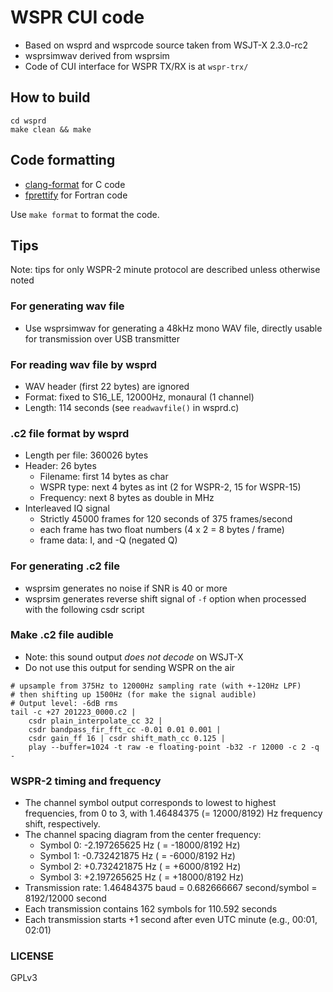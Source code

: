 # WSPR CUI code

* Based on wsprd and wsprcode source taken from WSJT-X 2.3.0-rc2
* wsprsimwav derived from wsprsim
* Code of CUI interface for WSPR TX/RX is at `wspr-trx/`

## How to build

```
cd wsprd
make clean && make
```

## Code formatting

* [clang-format](https://clang.llvm.org/docs/ClangFormatStyleOptions.html) for C code
* [fprettify](https://github.com/pseewald/fprettify) for Fortran code

Use `make format` to format the code.

## Tips

Note: tips for only WSPR-2 minute protocol are described unless otherwise noted

### For generating wav file

* Use wsprsimwav for generating a 48kHz mono WAV file, directly usable for transmission over USB transmitter

### For reading wav file by wsprd

* WAV header (first 22 bytes) are ignored
* Format: fixed to S16\_LE, 12000Hz, monaural (1 channel)
* Length: 114 seconds (see `readwavfile()` in wsprd.c) 

### .c2 file format by wsprd

* Length per file: 360026 bytes
* Header: 26 bytes
  -  Filename: first 14 bytes as char
  - WSPR type: next 4 bytes as int (2 for WSPR-2, 15 for WSPR-15)
  - Frequency: next 8 bytes as double in MHz
* Interleaved IQ signal
  - Strictly 45000 frames for 120 seconds of 375 frames/second
  - each frame has two float numbers (4 x 2 = 8 bytes / frame)
  - frame data: I, and -Q (negated Q)

### For generating .c2 file

* wsprsim generates no noise if SNR is 40 or more
* wsprsim generates reverse shift signal of `-f` option when processed with the following csdr script

### Make .c2 file audible

* Note: this sound output *does not decode* on WSJT-X
* Do not use this output for sending WSPR on the air

```
# upsample from 375Hz to 12000Hz sampling rate (with +-120Hz LPF)
# then shifting up 1500Hz (for make the signal audible)
# Output level: -6dB rms 
tail -c +27 201223_0000.c2 | 
    csdr plain_interpolate_cc 32 | 
    csdr bandpass_fir_fft_cc -0.01 0.01 0.001 | 
    csdr gain_ff 16 | csdr shift_math_cc 0.125 | 
    play --buffer=1024 -t raw -e floating-point -b32 -r 12000 -c 2 -q -
```

### WSPR-2 timing and frequency

* The channel symbol output corresponds to lowest to highest frequencies, from 0 to 3, with 1.46484375 (= 12000/8192) Hz frequency shift, respectively.
* The channel spacing diagram from the center frequency:
  - Symbol 0: -2.197265625 Hz ( = -18000/8192 Hz)
  - Symbol 1: -0.732421875 Hz ( = -6000/8192 Hz)
  - Symbol 2: +0.732421875 Hz ( = +6000/8192 Hz)
  - Symbol 3: +2.197265625 Hz ( = +18000/8192 Hz)
* Transmission rate: 1.46484375 baud = 0.682666667 second/symbol = 8192/12000 second
* Each transmission contains 162 symbols for 110.592 seconds
* Each transmission starts +1 second after even UTC minute (e.g., 00:01, 02:01)

### LICENSE

GPLv3
